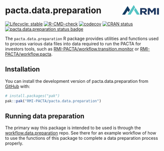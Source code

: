 # pacta.data.preparation <img src="man/figures/logo.png" align="right" width="120" />

<!-- badges: start -->

[![Lifecycle: stable](https://img.shields.io/badge/lifecycle-stable-brightgreen.svg)](https://lifecycle.r-lib.org/articles/stages.html#stable)
[![R-CMD-check](https://github.com/RMI-PACTA/pacta.data.preparation/actions/workflows/R-CMD-check.yaml/badge.svg)](https://github.com/RMI-PACTA/pacta.data.preparation/actions/workflows/R-CMD-check.yaml)
[![codecov](https://codecov.io/gh/RMI-PACTA/pacta.data.preparation/graph/badge.svg)](https://codecov.io/gh/RMI-PACTA/pacta.data.preparation)
[![CRAN
status](https://www.r-pkg.org/badges/version/pacta.data.preparation)](https://CRAN.R-project.org/package=pacta.data.preparation)
[![pacta.data.preparation status
badge](https://rmi-pacta.r-universe.dev/badges/pacta.data.preparation)](https://rmi-pacta.r-universe.dev/ui#package:pacta.data.preparation)
<!-- badges: end -->

The `pacta.data.preparation` R package provides utilities and functions used to process various data files into data required to run the PACTA for investors tools, such as [RMI-PACTA/workflow.transition.monitor](https://github.com/RMI-PACTA/workflow.transition.monitor) or [RMI-PACTA/workflow.pacta](https://github.com/RMI-PACTA/workflow.pacta).

## Installation

You can install the development version of pacta.data.preparation from
[GitHub](https://github.com/) with:

``` r
# install.packages("pak")
pak::pak("RMI-PACTA/pacta.data.preparation")
```

## Running data preparation

The primary way this package is intended to be used is through the
[workflow.data.preparation](https://github.com/RMI-PACTA/workflow.data.preparation) repo. See there for an example workflow of how to use the functions of this package to complete a data preparation process properly.
